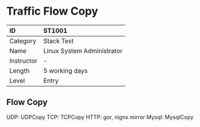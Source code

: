 # Traffic Flow Copy

| ID            | ST1001                          |
| :--------     | :-----                          |
| Category      | Stack Test                      |
| Name          | Linux System Administrator      |
| Instructor    | -                               | 
| Length        | 5 working days                  |
| Level         | Entry                           |

## Flow Copy

UDP: UDPCopy
TCP: TCPCopy
HTTP: gor,  nignx mirror
Mysql: MysqlCopy
